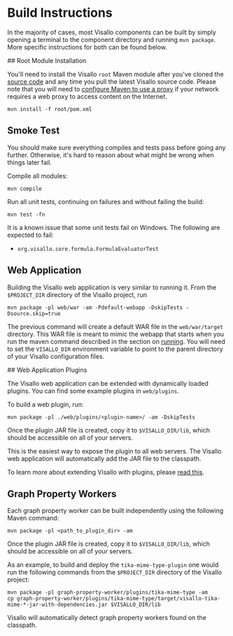 # Build Instructions

In the majority of cases, most Visallo components can be built by simply opening a terminal to the component directory and running `mvn package`. More specific instructions for both can be found below.

<a name="root-module"/>
## Root Module Installation

You'll need to install the Visallo `root` Maven module after you've cloned the [source code](source-code.md) and any time you pull the latest Visallo source code. Please note that you will need to [configure Maven to use a proxy](https://maven.apache.org/guides/mini/guide-proxies.html) if your network requires a web proxy to access content on the Internet.

    mvn install -f root/pom.xml

## Smoke Test

You should make sure everything compiles and tests pass before going any further. Otherwise, it's hard to reason about what might be wrong when things later fail.

Compile all modules:

    mvn compile

Run all unit tests, continuing on failures and without failing the build:

    mvn test -fn

It is a known issue that some unit tests fail on Windows. The following are expected to fail:
* `org.visallo.core.formula.FormulaEvaluatorTest`

## Web Application

Building the Visallo web application is very similar to running it. From the `$PROJECT_DIR` directory of the Visallo project, run

    mvn package -pl web/war -am -Pdefault-webapp -DskipTests -Dsource.skip=true

The previous command will create a default WAR file in the `web/war/target` directory. This WAR file is meant to mimic
the webapp that starts when you run the maven command described in the section on [running](running.md). You will need
to set the `VISALLO_DIR` environment variable to point to the parent directory of your Visallo configuration files.

<a name="web-plugin"/>
## Web Application Plugins

The Visallo web application can be extended with dynamically loaded plugins. You can find some example plugins in `web/plugins`.

To build a web plugin, run:

    mvn package -pl ./web/plugins/<plugin-name>/ -am -DskipTests

Once the plugin JAR file is created, copy it to `$VISALLO_DIR/lib`, which should be accessible on all of your servers.

This is the easiest way to expose the plugin to all web servers. The Visallo web application will automatically add the JAR file to the classpath.

To learn more about extending Visallo with plugins, please [read this](../extension-points/index.md).


## Graph Property Workers

Each graph property worker can be built independently using the following Maven command:

    mvn package -pl <path_to_plugin_dir> -am

Once the plugin JAR file is created, copy it to `$VISALLO_DIR/lib`, which should be accessible on all of your servers.

As an example, to build and deploy the `tika-mime-type-plugin` one would run the following commands from the `$PROJECT_DIR` 
directory of the Visallo project:

    mvn package -pl graph-property-worker/plugins/tika-mime-type -am
    cp graph-property-worker/plugins/tika-mime-type/target/visallo-tika-mime-*-jar-with-dependencies.jar $VISALLO_DIR/lib

Visallo will automatically detect graph property workers found on the classpath.
